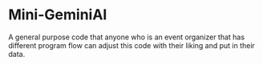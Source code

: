 # Mini-GeminiAI
A general purpose code that anyone who is an event organizer that has different program flow can adjust this code with their liking and put in their data.
